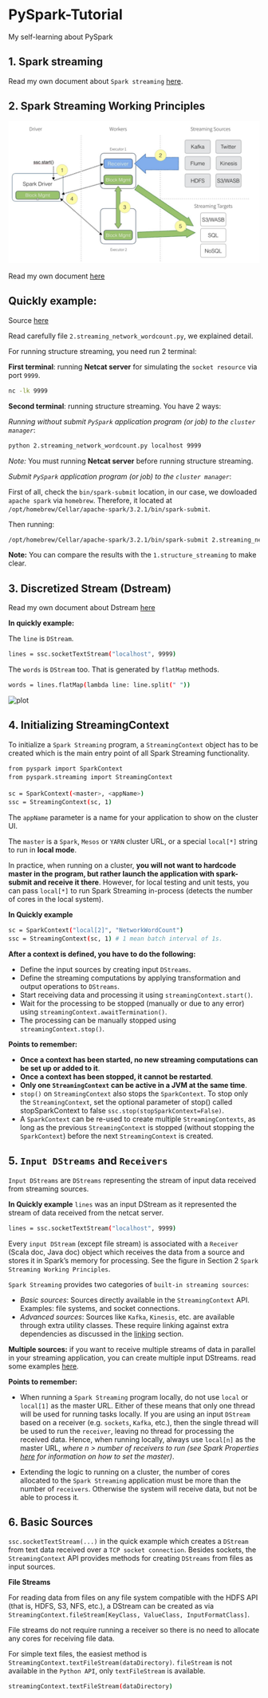 # PySpark-Tutorial
My self-learning about PySpark

## 1. Spark streaming
Read my own document about `Spark streaming` [here](https://docs.google.com/document/d/1PkBWu7exb7gZz-5HfubrwusVSdKrKPcr/edit#heading=h.49x2ik5).

## 2. Spark Streaming Working Principles

![plot](https://github.com/DatacollectorVN/PySpark-Tutorial/blob/master/public-imgs/spark_streaming_working_principle.png?raw=true)

Read my own document [here](https://docs.google.com/document/d/1PkBWu7exb7gZz-5HfubrwusVSdKrKPcr/edit#heading=h.am1d9vgdpgwx)

## Quickly example:
Source [here](https://spark.apache.org/docs/latest/streaming-programming-guide.html)

Read carefully file `2.streaming_network_wordcount.py`, we explained detail.

For running structure streaming, you need run 2 terminal:

**First terminal**: running **Netcat server** for simulating the `socket resource` via port `9999`.
```bash
nc -lk 9999
```

**Second terminal**: running structure streaming. You have 2 ways:

*Running without submit `PySpark` application program (or job) to the `cluster manager`*:
```bash
python 2.streaming_network_wordcount.py localhost 9999
```

*Note:* You must running **Netcat server** before running structure streaming.

*Submit `PySpark` application program (or job) to the `cluster manager`*:

First of all, check the `bin/spark-submit` location, in our case, we dowloaded `apache spark` via `homebrew`. Therefore, it located at `/opt/homebrew/Cellar/apache-spark/3.2.1/bin/spark-submit`.

Then running:
```bash
/opt/homebrew/Cellar/apache-spark/3.2.1/bin/spark-submit 2.streaming_network_wordcount.py localhost 9999
```

**Note:** You can compare the results with the `1.structure_streaming` to make clear.

## 3. Discretized Stream (Dstream)

Read my own document about Dstream [here](https://docs.google.com/document/d/1PkBWu7exb7gZz-5HfubrwusVSdKrKPcr/edit#heading=h.2xp6fwjot5r7)

**In quickly example:**

The `line` is `DStream`.
```bash
lines = ssc.socketTextStream("localhost", 9999)
```

The `words` is `DStream` too. That is generated by `flatMap` methods.
```bash
words = lines.flatMap(lambda line: line.split(" "))
```

![plot](https://spark.apache.org/docs/latest/img/streaming-dstream-ops.png)


## 4. Initializing StreamingContext
To initialize a `Spark Streaming` program, a `StreamingContext` object has to be created which is the main entry point of all Spark Streaming functionality.

```bash
from pyspark import SparkContext
from pyspark.streaming import StreamingContext

sc = SparkContext(<master>, <appName>)
ssc = StreamingContext(sc, 1)
```

The `appName` parameter is a name for your application to show on the cluster UI. 

The `master` is a `Spark`, `Mesos` or `YARN` cluster URL, or a special `local[*]` string to run in **local mode**. 

In practice, when running on a cluster, **you will not want to hardcode master in the program, but rather launch the application with spark-submit and receive it there**. However, for local testing and unit tests, you can pass `local[*]` to run Spark Streaming in-process (detects the number of cores in the local system).

**In Quickly example**
```bash
sc = SparkContext("local[2]", "NetworkWordCount")
ssc = StreamingContext(sc, 1) # 1 mean batch interval of 1s.
```

**After a context is defined, you have to do the following:**
- Define the input sources by creating input `DStreams`.
- Define the streaming computations by applying transformation and output operations to `DStreams`.
- Start receiving data and processing it using `streamingContext.start()`.
- Wait for the processing to be stopped (manually or due to any error) using `streamingContext.awaitTermination()`.
- The processing can be manually stopped using `streamingContext.stop()`.

**Points to remember:**
- **Once a context has been started, no new streaming computations can be set up or added to it**.
- **Once a context has been stopped, it cannot be restarted**.
- **Only one `StreamingContext` can be active in a JVM at the same time**.
- ``stop()`` on `StreamingContext` also stops the `SparkContext`. To stop only the `StreamingContext`, set the optional parameter of stop() called stopSparkContext to false `ssc.stop(stopSparkContext=False)`.
- A `SparkContext` can be re-used to create multiple `StreamingContexts`, as long as the previous `StreamingContext` is stopped (without stopping the `SparkContext`) before the next `StreamingContext` is created.

## 5. `Input DStreams` and `Receivers`
`Input DStreams` are `DStreams` representing the stream of input data received from streaming sources.

**In Quickly example**
`lines` was an input DStream as it represented the stream of data received from the netcat server.

```bash
lines = ssc.socketTextStream("localhost", 9999)
```

Every `input DStream` (except file stream) is associated with a `Receiver` (Scala doc, Java doc) object which receives the data from a source and stores it in Spark’s memory for processing. See the figure in Section 2 `Spark Streaming Working Principles`.

`Spark Streaming` provides two categories of `built-in streaming sources`:
- *Basic sources*: Sources directly available in the `StreamingContext` API. Examples: file systems, and socket connections.
- *Advanced sources*: Sources like `Kafka`, `Kinesis`, etc. are available through extra utility classes. These require linking against extra dependencies as discussed in the [linking](https://spark.apache.org/docs/latest/streaming-programming-guide.html#linking) section.

**Multiple sources:**
if you want to receive multiple streams of data in parallel in your streaming application, you can create multiple input DStreams. 
read some examples [here](https://spark.apache.org/docs/latest/streaming-programming-guide.html#level-of-parallelism-in-data-receiving).

**Points to remember:**
- When running a `Spark Streaming` program locally, do not use `local` or `local[1]` as the master URL. Either of these means that only one thread will be used for running tasks locally. If you are using an input `DStream` based on a receiver (e.g. `sockets`, `Kafka`, etc.), then the single thread will be used to run the `receiver`, leaving no thread for processing the received data. Hence, when running locally, always use `local[n]` as the master URL, *where n > number of receivers to run (see Spark Properties [here](https://spark.apache.org/docs/latest/configuration.html#spark-properties) for information on how to set the master)*.

- Extending the logic to running on a cluster, the number of cores allocated to the `Spark Streaming` application must be more than the number of `receivers`. Otherwise the system will receive data, but not be able to process it.

## 6. Basic Sources
`ssc.socketTextStream(...)` in the quick example which creates a `DStream` from text data received over a `TCP socket connection`. Besides sockets, the `StreamingContext` API provides methods for creating `DStreams` from files as input sources.

**File Streams**

For reading data from files on any file system compatible with the HDFS API (that is, HDFS, S3, NFS, etc.), a DStream can be created as via `StreamingContext.fileStream[KeyClass, ValueClass, InputFormatClass]`.

File streams do not require running a receiver so there is no need to allocate any cores for receiving file data.

For simple text files, the easiest method is `StreamingContext.textFileStream(dataDirectory)`.
`fileStream` is not available in the `Python API`, only `textFileStream` is available.
```bash
streamingContext.textFileStream(dataDirectory)
```